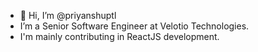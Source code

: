 - 👋 Hi, I’m @priyanshuptl
- I’m a Senior Software Engineer at Velotio Technologies.
- I'm mainly contributing in ReactJS development.

<!---
priyanshuptl/priyanshuptl is a ✨ special ✨ repository because its `README.md` (this file) appears on your GitHub profile.
You can click the Preview link to take a look at your changes.
--->
